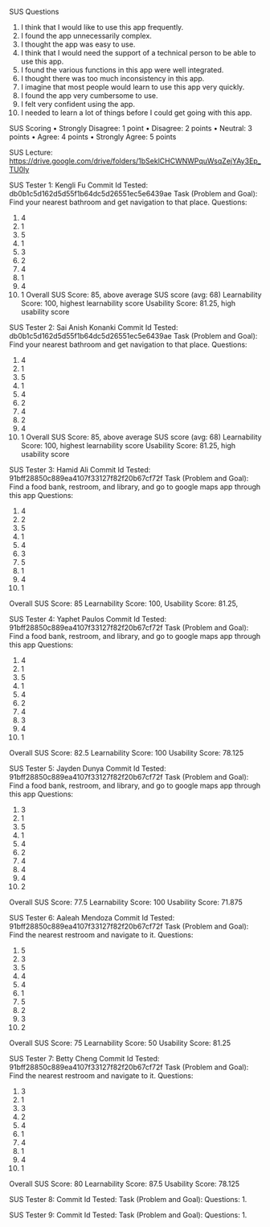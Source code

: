 SUS Questions
1. I think that I would like to use this app frequently.
2. I found the app unnecessarily complex.
3. I thought the app was easy to use.
4. I think that I would need the support of a technical person to be able to use this app.
5. I found the various functions in this app were well integrated.
6. I thought there was too much inconsistency in this app.
7. I imagine that most people would learn to use this app very quickly.
8. I found the app very cumbersome to use.
9. I felt very confident using the app.
10. I needed to learn a lot of things before I could get going with this app.

SUS Scoring
• Strongly Disagree: 1 point
• Disagree: 2 points
• Neutral: 3 points
• Agree: 4 points
• Strongly Agree: 5 points

SUS Lecture: https://drive.google.com/drive/folders/1bSeklCHCWNWPquWsqZejYAy3Ep_TU0ly

SUS Tester 1: Kengli Fu
Commit Id Tested: db0b1c5d162d5d55f1b64dc5d26551ec5e6439ae
Task (Problem and Goal): Find your nearest bathroom and get navigation to that place.
Questions:
1. 4
2. 1
3. 5
4. 1
5. 3
6. 2
7. 4
8. 1
9. 4
10. 1
Overall SUS Score: 85, above average SUS score (avg: 68)
Learnability Score: 100, highest learnability score
Usability Score: 81.25, high usability score

SUS Tester 2: Sai Anish Konanki
Commit Id Tested: db0b1c5d162d5d55f1b64dc5d26551ec5e6439ae
Task (Problem and Goal): Find your nearest bathroom and get navigation to that place.
Questions:
1. 4
2. 1
3. 5
4. 1
5. 4
6. 2
7. 4
8. 2
9. 4
10. 1
Overall SUS Score: 85, above average SUS score (avg: 68)
Learnability Score: 100, highest learnability score
Usability Score: 81.25, high usability score

SUS Tester 3: Hamid Ali
Commit Id Tested: 91bff28850c889ea4107f33127f82f20b67cf72f
Task (Problem and Goal): Find a food bank, restroom, and library, and go to google maps app through this app
Questions:
1. 4
2. 2
3. 5
4. 1
5. 4
6. 3
7. 5
8. 1
9. 4
10. 1

Overall SUS Score: 85
Learnability Score: 100,
Usability Score: 81.25,


SUS Tester 4: Yaphet Paulos
Commit Id Tested: 91bff28850c889ea4107f33127f82f20b67cf72f
Task (Problem and Goal): Find a food bank, restroom, and library, and go to google maps app through this app
Questions:
1. 4
2. 1
3. 5
4. 1
5. 4
6. 2
7. 4
8. 3
9. 4
10. 1

Overall SUS Score: 82.5
Learnability Score: 100
Usability Score: 78.125


SUS Tester 5: Jayden Dunya
Commit Id Tested: 91bff28850c889ea4107f33127f82f20b67cf72f
Task (Problem and Goal): Find a food bank, restroom, and library, and go to google maps app through this app
Questions:
1. 3
2. 1
3. 5
4. 1
5. 4
6. 2
7. 4
8. 4
9. 4
10. 2

Overall SUS Score: 77.5
Learnability Score: 100
Usability Score: 71.875

SUS Tester 6: Aaleah Mendoza
Commit Id Tested: 91bff28850c889ea4107f33127f82f20b67cf72f
Task (Problem and Goal): Find the nearest restroom and navigate to it.
Questions:
1. 5
2. 3
3. 5
4. 4
5. 4
6. 1
7. 5
8. 2
9. 3
10. 2

Overall SUS Score: 75
Learnability Score: 50
Usability Score: 81.25


SUS Tester 7: Betty Cheng
Commit Id Tested: 91bff28850c889ea4107f33127f82f20b67cf72f
Task (Problem and Goal): Find the nearest restroom and navigate to it.
Questions:
1. 3
2. 1
3. 3
4. 2
5. 4
6. 1
7. 4
8. 1
9. 4
10. 1

Overall SUS Score: 80
Learnability Score: 87.5
Usability Score: 78.125

SUS Tester 8:
Commit Id Tested:
Task (Problem and Goal):
Questions:
1.

SUS Tester 9:
Commit Id Tested:
Task (Problem and Goal):
Questions:
1.